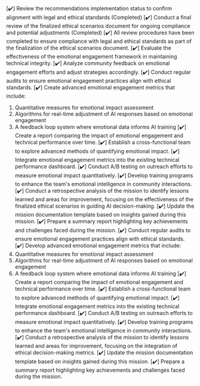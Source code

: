 [✔️] Review the recommendations implementation status to confirm alignment with legal and ethical standards (Completed)
[✔️] Conduct a final review of the finalized ethical scenarios document for ongoing compliance and potential adjustments (Completed)
[✔️] All review procedures have been completed to ensure compliance with legal and ethical standards as part of the finalization of the ethical scenarios document.
[✔️] Evaluate the effectiveness of the emotional engagement framework in maintaining technical integrity.
[✔️] Analyze community feedback on emotional engagement efforts and adjust strategies accordingly.
[✔️] Conduct regular audits to ensure emotional engagement practices align with ethical standards.
[✔️] Create advanced emotional engagement metrics that include:
1. Quantitative measures for emotional impact assessment
2. Algorithms for real-time adjustment of AI responses based on emotional engagement
3. A feedback loop system where emotional data informs AI training
[✔️] Create a report comparing the impact of emotional engagement and technical performance over time.
[✔️] Establish a cross-functional team to explore advanced methods of quantifying emotional impact.
[✔️] Integrate emotional engagement metrics into the existing technical performance dashboard.
[✔️] Conduct A/B testing on outreach efforts to measure emotional impact quantitatively.
[✔️] Develop training programs to enhance the team's emotional intelligence in community interactions.
[✔️] Conduct a retrospective analysis of the mission to identify lessons learned and areas for improvement, focusing on the effectiveness of the finalized ethical scenarios in guiding AI decision-making.
[✔️] Update the mission documentation template based on insights gained during this mission.
[✔️] Prepare a summary report highlighting key achievements and challenges faced during the mission.
[✔️] Conduct regular audits to ensure emotional engagement practices align with ethical standards.
[✔️] Develop advanced emotional engagement metrics that include:
1. Quantitative measures for emotional impact assessment
2. Algorithms for real-time adjustment of AI responses based on emotional engagement
3. A feedback loop system where emotional data informs AI training
[✔️] Create a report comparing the impact of emotional engagement and technical performance over time.
[✔️] Establish a cross-functional team to explore advanced methods of quantifying emotional impact.
[✔️] Integrate emotional engagement metrics into the existing technical performance dashboard.
[✔️] Conduct A/B testing on outreach efforts to measure emotional impact quantitatively.
[✔️] Develop training programs to enhance the team's emotional intelligence in community interactions.
[✔️] Conduct a retrospective analysis of the mission to identify lessons learned and areas for improvement, focusing on the integration of ethical decision-making metrics.
[✔️] Update the mission documentation template based on insights gained during this mission.
[✔️] Prepare a summary report highlighting key achievements and challenges faced during the mission.